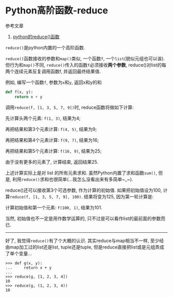# Python高阶函数-reduce

参考文章

1. [python的reduce()函数](http://www.cnblogs.com/XXCXY/p/5180245.html)

`reduce()`是python内置的一个高阶函数.

`reduce()`函数接收的参数和`map()`类似, 一个函数`f`, 一个`list`(貌似元组也可以诶). 但行为和`map()`不同, `reduce()`传入的函数`f`必须接收**两个参数**, reduce()对list的每两个连续元素反复调用函数f, 并返回最终结果值. 

例如, 编写一个函数`f`, 参数为`x`和`y`, 返回x和y的和

```py
def f(x, y):
    return x + y
```

调用`reduce(f, [1, 3, 5, 7, 9])`时, reduce函数将做如下计算: 

先计算头两个元素: `f(1, 3)`, 结果为4; 

再把结果和第3个元素计算: `f(4, 5)`, 结果为9; 

再把结果和第4个元素计算: `f(9, 7)`, 结果为16; 

再把结果和第5个元素计算: `f(16, 9)`, 结果为25; 

由于没有更多的元素了, 计算结束, 返回结果25. 

上述计算实际上是对 list 的所有元素求和. 虽然Python内置了求和函数`sum()`, 但是, 利用`reduce()`求和也很简单(...我怎么没看出来有多简单~_~). 

reduce()还可以接收第3个可选参数, 作为计算的初始值. 如果把初始值设为100, 计算`reduce(f, [1, 3, 5, 7, 9], 100)`. 结果将变为125, 因为第一轮计算是: 

计算初始值和第一个元素: `f(100, 1)`, 结果为101. 

当然, 初始值也不一定是用作数学运算的, 只不过是可以看作list的最前面的参数而已.

------

好了, 我觉得`reduce()`有了个大概的认识. 其实reduce与map相当不一样, 至少经由map加工过的list还是list, tuple还是tuple, 但是reduce直接把list或是元组弄成了单个变量...

```
>>> def g(x, y):
...     return x + y
... 
>>> reduce(g, [1, 2, 3, 4])
10
>>> reduce(g, (1, 2, 3, 4))
10
```

